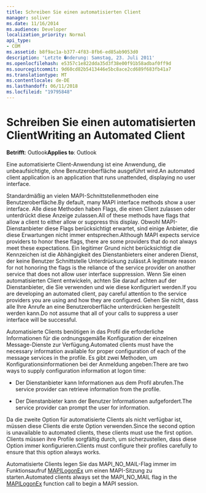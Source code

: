 ```yaml
---
title: Schreiben Sie einen automatisierten Client
manager: soliver
ms.date: 11/16/2014
ms.audience: Developer
localization_priority: Normal
api_type:
- COM
ms.assetid: b8f9ac1a-b377-4f83-8fb6-ed85ab9053d0
description: 'Letzte �nderung: Samstag, 23. Juli 2011'
ms.openlocfilehash: e5357c1e822dda35d3f38e00f91b58adbaf0ff9d
ms.sourcegitcommit: 9d60cd82b5413446e5bc8ace2cd689f683fb41a7
ms.translationtype: MT
ms.contentlocale: de-DE
ms.lasthandoff: 06/11/2018
ms.locfileid: "19795848"
---
```

# <a name="writing-an-automated-client"></a><span data-ttu-id="6102c-103">Schreiben Sie einen automatisierten Client</span><span class="sxs-lookup"><span data-stu-id="6102c-103">Writing an Automated Client</span></span>

  
  
<span data-ttu-id="6102c-104">**Betrifft**: Outlook</span><span class="sxs-lookup"><span data-stu-id="6102c-104">**Applies to**: Outlook</span></span> 
  
<span data-ttu-id="6102c-105">Eine automatisierte Client-Anwendung ist eine Anwendung, die unbeaufsichtigte, ohne Benutzeroberfläche ausgeführt wird.</span><span class="sxs-lookup"><span data-stu-id="6102c-105">An automated client application is an application that runs unattended, displaying no user interface.</span></span>
  
 <span data-ttu-id="6102c-106">Standardmäßig an vielen MAPI-Schnittstellenmethoden eine Benutzeroberfläche.</span><span class="sxs-lookup"><span data-stu-id="6102c-106">By default, many MAPI interface methods show a user interface.</span></span> <span data-ttu-id="6102c-107">Alle diese Methoden haben Flags, die einen Client zulassen oder unterdrückt diese Anzeige zulassen.</span><span class="sxs-lookup"><span data-stu-id="6102c-107">All of these methods have flags that allow a client to either allow or suppress this display.</span></span> <span data-ttu-id="6102c-108">Obwohl MAPI-Dienstanbieter diese Flags berücksichtigt erwartet, sind einige Anbieter, die diese Erwartungen nicht immer entsprechen.</span><span class="sxs-lookup"><span data-stu-id="6102c-108">Although MAPI expects service providers to honor these flags, there are some providers that do not always meet these expectations.</span></span> <span data-ttu-id="6102c-109">Ein legitimer Grund nicht berücksichtigt die Kennzeichen ist die Abhängigkeit des Dienstanbieters einer anderen Dienst, der keine Benutzer Schnittstelle Unterdrückung zulässt.</span><span class="sxs-lookup"><span data-stu-id="6102c-109">A legitimate reason for not honoring the flags is the reliance of the service provider on another service that does not allow user interface suppression.</span></span> <span data-ttu-id="6102c-110">Wenn Sie einen automatisierten Client entwickeln, achten Sie darauf achten auf der Dienstanbieter, die Sie verwenden und wie diese konfiguriert werden.</span><span class="sxs-lookup"><span data-stu-id="6102c-110">If you are developing an automated client, pay careful attention to the service providers you are using and how they are configured.</span></span> <span data-ttu-id="6102c-111">Gehen Sie nicht, dass alle Ihre Anrufe an eine Benutzeroberfläche unterdrücken hergestellt werden kann.</span><span class="sxs-lookup"><span data-stu-id="6102c-111">Do not assume that all of your calls to suppress a user interface will be successful.</span></span> 
  
<span data-ttu-id="6102c-112">Automatisierte Clients benötigen in das Profil die erforderliche Informationen für die ordnungsgemäße Konfiguration der einzelnen Message-Dienste zur Verfügung.</span><span class="sxs-lookup"><span data-stu-id="6102c-112">Automated clients must have the necessary information available for proper configuration of each of the message services in the profile.</span></span> <span data-ttu-id="6102c-113">Es gibt zwei Methoden, um Konfigurationsinformationen bei der Anmeldung angeben:</span><span class="sxs-lookup"><span data-stu-id="6102c-113">There are two ways to supply configuration information at logon time:</span></span>
  
- <span data-ttu-id="6102c-114">Der Dienstanbieter kann Informationen aus dem Profil abrufen.</span><span class="sxs-lookup"><span data-stu-id="6102c-114">The service provider can retrieve information from the profile.</span></span>
    
- <span data-ttu-id="6102c-115">Der Dienstanbieter kann der Benutzer Informationen aufgefordert.</span><span class="sxs-lookup"><span data-stu-id="6102c-115">The service provider can prompt the user for information.</span></span> 
    
<span data-ttu-id="6102c-116">Da die zweite Option für automatisierte Clients als nicht verfügbar ist, müssen diese Clients die erste Option verwenden.</span><span class="sxs-lookup"><span data-stu-id="6102c-116">Since the second option is unavailable to automated clients, these clients must use the first option.</span></span> <span data-ttu-id="6102c-117">Clients müssen ihre Profile sorgfältig durch, um sicherzustellen, dass diese Option immer konfigurieren.</span><span class="sxs-lookup"><span data-stu-id="6102c-117">Clients must configure their profiles carefully to ensure that this option always works.</span></span>
  
<span data-ttu-id="6102c-118">Automatisierte Clients legen Sie das MAPI_NO_MAIL-Flag immer im Funktionsaufruf [MAPILogonEx](mapilogonex.md) um einen MAPI-Sitzung zu starten.</span><span class="sxs-lookup"><span data-stu-id="6102c-118">Automated clients always set the MAPI_NO_MAIL flag in the [MAPILogonEx](mapilogonex.md) function call to begin a MAPI session.</span></span> 
  

